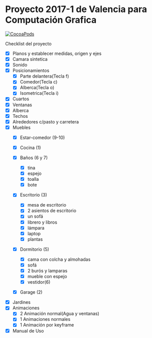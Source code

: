 ﻿# Proyecto 2017-1 de Valencia para Computación Grafica
[![CocoaPods](https://img.shields.io/cocoapods/l/AFNetworking.svg)]()

Checklist del proyecto
- [X] Planos y establecer medidas, origen y ejes
- [X] Camara sintetica 
- [X] Sonido
- [X] Posicionamientos
	- [X] Parte delantera(Tecla f)
	- [X] Comedor(Tecla c) 
	- [X] Alberca(Tecla o)
	- [X] Isometrica(Tecla i)
- [x] Cuartos
- [x] Ventanas
- [X] Alberca
- [x] Techos
- [X] Alrededores c/pasto y carretera
- [X] Muebles
    - [X] Estar-comedor (9-10)
        
    - [X] Cocina (1)
     
    - [X] Baños (6 y 7)
        - [X] tina
        - [X] espejo
        - [X] toalla
        - [X] bote 
        
    - [X] Escritorio (3)
        - [X] mesa de escritorio
        - [X] 2 asientos de escritorio
        - [X] un sofá
        - [X] librero y libros
        - [X] lámpara
        - [X] laptop
        - [x] plantas
        
    - [X] Dormitorio (5)
        - [X] cama con colcha y almohadas
        - [X] sofá
        - [X] 2 burós y lamparas
        - [X] mueble con espejo
        - [X] vestidor(6)
    - [X] Garage (2) 
        
- [X] Jardines
- [X] Animaciones
	- [X] 2 Animación normal(Agua y ventanas)
	- [X] 1 Animaciones normales
	- [x] 1 Animación por keyframe
- [X] Manual de Uso
